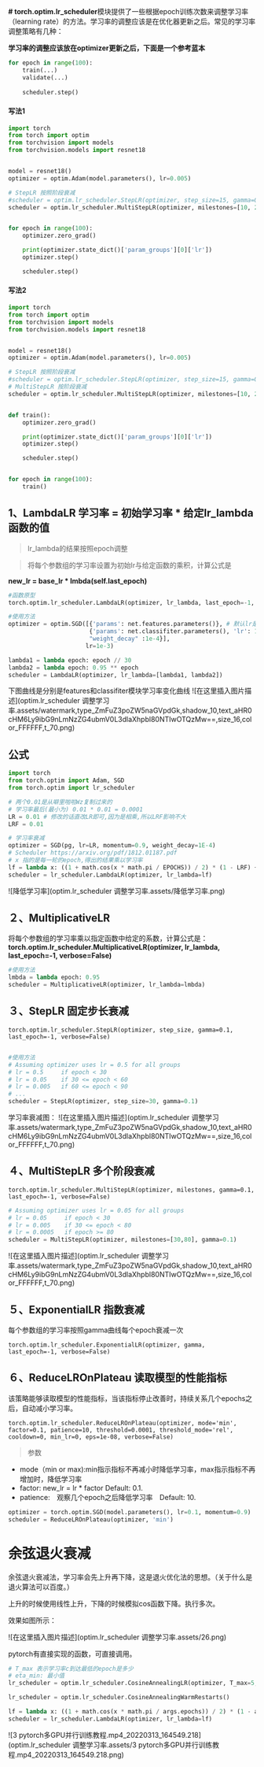 **# torch.optim.lr_scheduler**模块提供了一些根据epoch训练次数来调整学习率（learning rate）的方法。学习率的调整应该是在优化器更新之后。常见的学习率调整策略有几种：

**学习率的调整应该放在optimizer更新之后，下面是一个参考蓝本**

```python
for epoch in range(100):
    train(...)
    validate(...)
    
    scheduler.step()
```

#### 写法1

```python
import torch
from torch import optim
from torchvision import models
from torchvision.models import resnet18


model = resnet18()
optimizer = optim.Adam(model.parameters(), lr=0.005)

# StepLR 按照阶段衰减
#scheduler = optim.lr_scheduler.StepLR(optimizer, step_size=15, gamma=0.1)
scheduler = optim.lr_scheduler.MultiStepLR(optimizer, milestones=[10, 20, 30, 40], gamma=0.1)


for epoch in range(100):
    optimizer.zero_grad()

    print(optimizer.state_dict()['param_groups'][0]['lr'])
    optimizer.step()

    scheduler.step()
```

#### 写法2

```python
import torch
from torch import optim
from torchvision import models
from torchvision.models import resnet18


model = resnet18()
optimizer = optim.Adam(model.parameters(), lr=0.005)

# StepLR 按照阶段衰减
#scheduler = optim.lr_scheduler.StepLR(optimizer, step_size=15, gamma=0.1)
# MultiStepLR 按阶段衰减
scheduler = optim.lr_scheduler.MultiStepLR(optimizer, milestones=[10, 20, 30, 40], gamma=0.1)


def train():
    optimizer.zero_grad()

    print(optimizer.state_dict()['param_groups'][0]['lr'])
    optimizer.step()

    scheduler.step()


for epoch in range(100):
    train()
```



## 1、LambdaLR 学习率 = 初始学习率 * 给定lr_lambda函数的值

> lr_lambda的结果按照epoch调整

> 将每个参数组的学习率设置为初始lr与给定函数的乘积，计算公式是

**new_lr = base_lr * lmbda(self.last_epoch)**

```python
#函数原型
torch.optim.lr_scheduler.LambdaLR(optimizer, lr_lambda, last_epoch=-1, verbose=False)

#使用方法
optimizer = optim.SGD([{'params': net.features.parameters()}, # 默认lr是1e-5
                       {'params': net.classifiter.parameters(), 'lr': 1e-2, "momentum" :0.9,                
                       "weight_decay" :1e-4}],
                      lr=1e-3)

lambda1 = lambda epoch: epoch // 30
lambda2 = lambda epoch: 0.95 ** epoch
scheduler = LambdaLR(optimizer, lr_lambda=[lambda1, lambda2])
```

下图曲线是分别是features和classifiter模块学习率变化曲线
 ![在这里插入图片描述](optim.lr_scheduler 调整学习率.assets/watermark,type_ZmFuZ3poZW5naGVpdGk,shadow_10,text_aHR0cHM6Ly9ibG9nLmNzZG4ubmV0L3dlaXhpbl80NTIwOTQzMw==,size_16,color_FFFFFF,t_70.png)

## 公式

```python
import torch
from torch.optim import Adam, SGD
from torch.optim import lr_scheduler

# 两个0.01是从噼里啪啦Wz复制过来的
# 学习率最后(最小为) 0.01 * 0.01 = 0.0001
LR = 0.01 # 修改的话直改LR即可,因为是相乘,所以LRF影响不大
LRF = 0.01

# 学习率衰减
optimizer = SGD(pg, lr=LR, momentum=0.9, weight_decay=1E-4)
# Scheduler https://arxiv.org/pdf/1812.01187.pdf
# x 指的是每一轮的epoch,得出的结果乘以学习率
lf = lambda x: ((1 + math.cos(x * math.pi / EPOCHS)) / 2) * (1 - LRF) + LRF  # cosine
scheduler = lr_scheduler.LambdaLR(optimizer, lr_lambda=lf)
```

![降低学习率](optim.lr_scheduler 调整学习率.assets/降低学习率.png)



## ２、MultiplicativeLR

将每个参数组的学习率乘以指定函数中给定的系数，计算公式是：
 **torch.optim.lr_scheduler.MultiplicativeLR(optimizer, lr_lambda, last_epoch=-1, verbose=False)**

```python
#使用方法
lmbda = lambda epoch: 0.95
scheduler = MultiplicativeLR(optimizer, lr_lambda=lmbda)
```

## ３、StepLR 固定步长衰减

`torch.optim.lr_scheduler.StepLR(optimizer, step_size, gamma=0.1, last_epoch=-1, verbose=False)`

```python

#使用方法
# Assuming optimizer uses lr = 0.5 for all groups
# lr = 0.5     if epoch < 30
# lr = 0.05    if 30 <= epoch < 60
# lr = 0.005   if 60 <= epoch < 90
# ...
scheduler = StepLR(optimizer, step_size=30, gamma=0.1)
```

学习率衰减图：
 ![在这里插入图片描述](optim.lr_scheduler 调整学习率.assets/watermark,type_ZmFuZ3poZW5naGVpdGk,shadow_10,text_aHR0cHM6Ly9ibG9nLmNzZG4ubmV0L3dlaXhpbl80NTIwOTQzMw==,size_16,color_FFFFFF,t_70.png)

## ４、MultiStepLR 多个阶段衰减

`torch.optim.lr_scheduler.MultiStepLR(optimizer, milestones, gamma=0.1, last_epoch=-1, verbose=False)`

```python
# Assuming optimizer uses lr = 0.05 for all groups
# lr = 0.05     if epoch < 30
# lr = 0.005    if 30 <= epoch < 80
# lr = 0.0005   if epoch >= 80
scheduler = MultiStepLR(optimizer, milestones=[30,80], gamma=0.1)
```

![在这里插入图片描述](optim.lr_scheduler 调整学习率.assets/watermark,type_ZmFuZ3poZW5naGVpdGk,shadow_10,text_aHR0cHM6Ly9ibG9nLmNzZG4ubmV0L3dlaXhpbl80NTIwOTQzMw==,size_16,color_FFFFFF,t_70.png)

## ５、ExponentialLR 指数衰减

每个参数组的学习率按照gamma曲线每个epoch衰减一次

`torch.optim.lr_scheduler.ExponentialLR(optimizer, gamma, last_epoch=-1, verbose=False)`



## ６、ReduceLROnPlateau 读取模型的性能指标

该策略能够读取模型的性能指标，当该指标停止改善时，持续关系几个epochs之后，自动减小学习率。

`torch.optim.lr_scheduler.ReduceLROnPlateau(optimizer, mode='min', factor=0.1, patience=10, threshold=0.0001, threshold_mode='rel', cooldown=0, min_lr=0, eps=1e-08, verbose=False)`

> 参数

- mode（min or max):min指示指标不再减小时降低学习率，max指示指标不再增加时，降低学习率
- factor: new_lr = lr * factor Default: 0.1.
- patience:　观察几个epoch之后降低学习率　Default: 10.

```python
optimizer = torch.optim.SGD(model.parameters(), lr=0.1, momentum=0.9)
scheduler = ReduceLROnPlateau(optimizer, 'min')
```



# 余弦退火衰减

余弦退火衰减法，学习率会先上升再下降，这是退火优化法的思想。（关于什么是退火算法可以百度。）

上升的时候使用线性上升，下降的时候模拟cos函数下降。执行多次。

效果如图所示：

![在这里插入图片描述](optim.lr_scheduler 调整学习率.assets/26.png)

pytorch有直接实现的函数，可直接调用。

```python
# T_max 表示学习率c到达最低的epoch是多少
# eta_min: 最小值
lr_scheduler = optim.lr_scheduler.CosineAnnealingLR(optimizer, T_max=5, eta_min=1e-5)
```



```python
lr_scheduler = optim.lr_scheduler.CosineAnnealingWarmRestarts()
```



```python
lf = lambda x: ((1 + math.cos(x * math.pi / args.epochs)) / 2) * (1 - args.lrf) + args.lrf  # cosine
scheduler = lr_scheduler.LambdaLR(optimizer, lr_lambda=lf)
```



![3 pytorch多GPU并行训练教程.mp4_20220313_164549.218](optim.lr_scheduler 调整学习率.assets/3 pytorch多GPU并行训练教程.mp4_20220313_164549.218.png)
